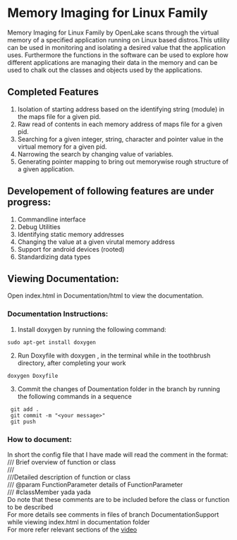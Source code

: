 # Memory Imaging for Linux Family

Memory Imaging for Linux Family by OpenLake scans through the virtual memory of a specified application running on Linux based distros.This utility can be used in monitoring and isolating a desired value that the application uses. Furthermore the functions in the software can be used to explore how different applications are managing their data in the memory and can be used to chalk out the classes and objects used by the applications.

## Completed Features
1. Isolation of starting address based on the identifying string (module) in the maps file for a given pid.
2. Raw read of contents in each memory address of maps file for a given pid.
3. Searching for a given integer, string, character and pointer value in the virtual memory for a given pid.
4. Narrowing the search by changing value of variables.
5. Generating pointer mapping to bring out memorywise rough structure of a given application.

## Developement of following features are under progress:
1. Commandline interface
2. Debug Utilities
3. Identifying static memory addresses
4. Changing the value at a given virutal memory address
5. Support for android devices (rooted)
6. Standardizing data types

## Viewing Documentation:

Open index.html in Documentation/html to view the documentation.
  
### Documentation Instructions:
1. Install doxygen by running the following command:
``` 
sudo apt-get install doxygen
```
2. Run Doxyfile with doxygen , in the terminal while in the toothbrush directory, after completing your work 
 ``` 
 doxygen Doxyfile
```
3. Commit the changes of Doumentation folder in the branch by running the following commands in a sequence
``` 
 git add .
 git commit -m "<your message>"
 git push
```

### How to document:
In short the config file that I have made will read the comment in the format:
/// Brief overview of function or class <br>
/// <br>
///Detailed description of function or class <br>
/// @param FunctionParameter details of FunctionParameter <br>
/// #classMember yada yada <br>
Do note that these comments are to be included before the class or function to be described <br>
For more details see comments in files of branch DocumentationSupport while viewing index.html in documentation folder <br>
For more refer relevant sections of the [video](https://www.youtube.com/watch?v=TtRn3HsOm1s)

